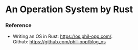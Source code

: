 # An Operation System by Rust


### Reference

- Writing an OS in Rust: https://os.phil-opp.com/.    
  Github: https://github.com/phil-opp/blog_os
